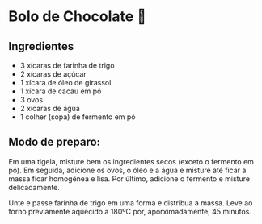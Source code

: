 # Bolo de Chocolate :birthday:

## Ingredientes

- 3 xícaras de farinha de trigo
- 2 xícaras de açúcar
- 1 xícara de óleo de girassol
- 1 xícara de cacau em pó
- 3 ovos
- 2 xícaras de água
- 1 colher (sopa) de fermento em pó

## Modo de preparo:

Em uma tigela, misture bem os ingredientes secos (exceto o fermento em pó). Em seguida, adicione os ovos, o óleo e a água e misture até ficar a massa ficar homogênea e lisa. Por último, adicione o fermento e misture delicadamente.

Unte e passe farinha de trigo em uma forma e distribua a massa. Leve ao forno previamente aquecido a 180ºC por, aporximadamente, 45 minutos. 





